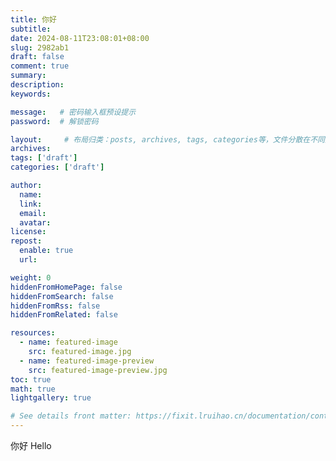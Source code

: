 ```yaml
---
title: 你好
subtitle:
date: 2024-08-11T23:08:01+08:00
slug: 2982ab1
draft: false
comment: true
summary:
description:
keywords:

message:   # 密码输入框预设提示
password:  # 解锁密码

layout:     # 布局归类：posts, archives, tags, categories等，文件分散在不同文件夹需要注明
archives:
tags: ['draft']
categories: ['draft']

author:
  name:
  link:
  email:
  avatar:
license:
repost:
  enable: true
  url:

weight: 0
hiddenFromHomePage: false
hiddenFromSearch: false
hiddenFromRss: false
hiddenFromRelated: false

resources:
  - name: featured-image
    src: featured-image.jpg
  - name: featured-image-preview
    src: featured-image-preview.jpg
toc: true
math: true
lightgallery: true

# See details front matter: https://fixit.lruihao.cn/documentation/content-management/introduction/#front-matter
---
```

你好
Hello
<!--more-->